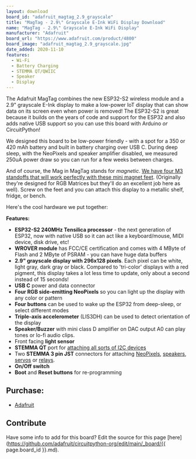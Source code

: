 ```yaml
---
layout: download
board_id: "adafruit_magtag_2.9_grayscale"
title: "MagTag - 2.9\" Grayscale E-Ink WiFi Display Download"
name: "MagTag - 2.9\" Grayscale E-Ink WiFi Display"
manufacturer: "Adafruit"
board_url: "https://www.adafruit.com/product/4800"
board_image: "adafruit_magtag_2.9_grayscale.jpg"
date_added: 2020-11-10
features:
  - Wi-Fi
  - Battery Charging
  - STEMMA QT/QWIIC
  - Speaker
  - Display
---
```


The Adafruit MagTag combines the new ESP32-S2 wireless module and a 2.9" grayscale E-Ink display to make a low-power IoT display that can show data on its screen even when power is removed! The ESP32-S2 is great because it builds on the years of code and support for the ESP32 and also adds native USB support so you can use this board with Arduino _or_ CircuitPython!

We designed this board to be low-power friendly - with a spot for a 350 or 420 mAh battery and built in battery charging over USB C. During deep sleep, with the NeoPixels and speaker amplifier disabled, we measured 250uA power draw so you can run for a few weeks between charges.

And of course, the Mag in MagTag stands for _magnetic_. [We have four M3 standoffs that will work perfectly with these mini magnet feet](https://www.adafruit.com/product/4631). (Originally they're designed for RGB Matrices but they'll do an excellent job here as well). Screw on the feet and you can attach this display to a metallic shelf, fridge, or bench.

Here's the cool hardware we put together:

**Features:**
 * **ESP32-S2 240MHz Tensilica processor** - the next generation of ESP32, now with native USB so it can act like a keyboard/mouse, MIDI device, disk drive, etc!
 * **WROVER module** has FCC/CE certification and comes with 4 MByte of Flash and 2 MByte of PSRAM - you can have huge data buffers
 * **2.9" grayscale display with 296x128 pixels**. Each pixel can be white, light gray, dark gray or black. Compared to 'tri-color' displays with a red pigment, this display takes a lot less time to update, only about a second instead of 15 seconds!
 * **USB C** power and data connector
 * **Four RGB side-emitting NeoPixels** so you can light up the display with any color or pattern
 * **Four buttons** can be used to wake up the ESP32 from deep-sleep, or select different modes
 * **Triple-axis accelerometer** (LIS3DH) can be used to detect orientation of the display
 * **Speaker/Buzzer** with mini class D amplifier on DAC output A0 can play tones or lo-fi audio clips.
 * Front facing **light sensor**
 * **STEMMA QT** port for [attaching all sorts of I2C devices](https://www.adafruit.com/stemma)
 * Two **STEMMA 3 pin JST** connectors for attaching [NeoPixels](https://www.adafruit.com/product/3919), [speakers](https://www.adafruit.com/product/3885), [servos](https://www.adafruit.com/product/4326) or [relays](https://www.adafruit.com/product/4409).
 * **On/Off switch**
 * **Boot** and **Reset buttons** for re-programming

## Purchase:

* [Adafruit](https://www.adafruit.com/product/4800)

## Contribute

Have some info to add for this board? Edit the source for this page [here](https://github.com/adafruit/circuitpython-org/edit/main/_board/{{ page.board_id }}.md).
